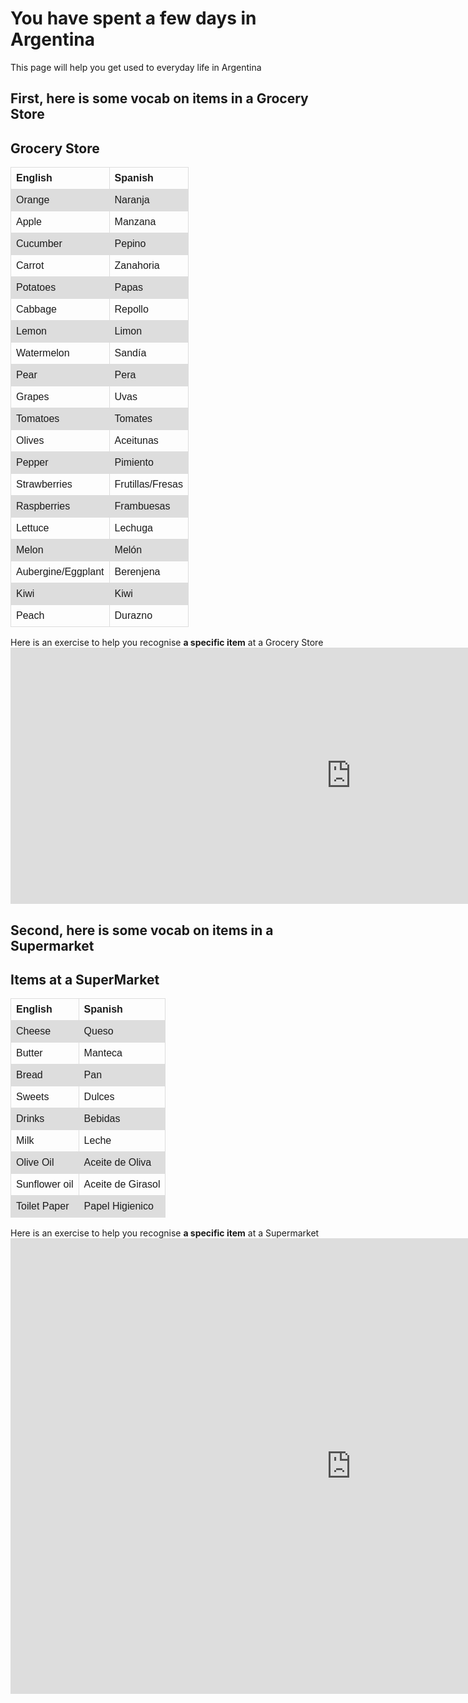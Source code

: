 
<h1>You have spent a few days in Argentina</h1>
<p>This page will help you get used to everyday life in Argentina</p>

<h2>First, here is some vocab on items in a Grocery Store</h2>
<style>
table {
  font-family: arial, sans-serif;
  border-collapse: collapse;
  width: 100%;
}

td, th {
  border: 1px solid #dddddd;
  text-align: left;
  padding: 8px;
}

tr:nth-child(even) {
  background-color: #dddddd;
}
</style>

<h2>Grocery Store</h2>

<table>
  <tr>
    <th>English</th>
    <th>Spanish</th>
  </tr>
  <tr>
    <td>Orange</td>
    <td>Naranja</td>
  </tr>
  <tr>
    <td>Apple</td>
    <td>Manzana</td>
  </tr>
 <tr>
    <td>Cucumber</td>
    <td>Pepino</td>
  </tr>
  <tr>
    <td>Carrot</td>
    <td>Zanahoria</td>
  </tr>
  <tr>
    <td>Potatoes</td>
    <td>Papas</td>
  </tr>
  <tr>
    <td>Cabbage</td>
    <td>Repollo</td>
  </tr>
  <tr>
    <td>Lemon</td>
    <td>Limon</td>
  </tr>
  <tr>
    <td>Watermelon</td>
    <td>Sandía</td>
  </tr>
  <tr>
    <td>Pear</td>
    <td>Pera</td>
  </tr>
  <tr>
    <td>Grapes</td>
    <td>Uvas</td>
  </tr>
  <tr>
    <td>Tomatoes</td>
    <td>Tomates</td>
  </tr>
  <tr>
    <td>Olives</td>
    <td>Aceitunas</td>
  </tr>
  <tr>
    <td>Pepper</td>
    <td>Pimiento</td>
  </tr>
  <tr>
    <td>Strawberries</td>
    <td>Frutillas/Fresas</td>
  </tr>
  <tr>
    <td>Raspberries</td>
    <td>Frambuesas</td>
  </tr>
  <tr>
    <td>Lettuce</td>
    <td>Lechuga</td>
  </tr>
  <tr>
    <td>Melon</td>
    <td>Melón</td>
  </tr>
  <tr>
    <td>Aubergine/Eggplant</td>
    <td>Berenjena</td>
  </tr>
    <tr>
    <td>Kiwi</td>
    <td>Kiwi</td>
  </tr>
  <tr>
    <td>Peach</td>
    <td>Durazno</td>
  </tr>
</table>

<p>Here is an exercise to help you recognise <strong>a specific item</strong> at a Grocery Store
   <iframe src="https://h5p.org/h5p/embed/1240759" width="1090" height="410" frameborder="0" allowfullscreen="allowfullscreen" allow="geolocation *; microphone *; camera *; midi *; encrypted-media *" title="Fruit Selection"></iframe><script src="https://h5p.org/sites/all/modules/h5p/library/js/h5p-resizer.js" charset="UTF-8"></script>

  <h2>Second, here is some vocab on items in a Supermarket</h2>
  
  <style>
table {
  font-family: arial, sans-serif;
  border-collapse: collapse;
  width: 100%;
}

td, th {
  border: 1px solid #dddddd;
  text-align: left;
  padding: 8px;
}

tr:nth-child(even) {
  background-color: #dddddd;
}
</style>

<h2>Items at a SuperMarket</h2>

<table>
  <tr>
    <th>English</th>
    <th>Spanish</th>
  </tr>
<tr>
    <td>Cheese</td>
    <td>Queso</td>
  </tr>
  <tr>
    <td>Butter</td>
    <td>Manteca</td>
  </tr>
  <tr>
    <td>Bread</td>
    <td>Pan</td>
  </tr>
  <tr>
    <td>Sweets</td>
    <td>Dulces</td>
  </tr>
  <tr>
    <td>Drinks</td>
    <td>Bebidas</td>
  </tr>
  <tr>
    <td>Milk</td>
    <td>Leche</td>
  </tr>
 <tr>
    <td>Olive Oil</td>
    <td>Aceite de Oliva</td>
  </tr>
  <tr>
    <td>Sunflower oil</td>
    <td>Aceite de Girasol</td>
  </tr>
  <tr>
    <td>Toilet Paper</td>
    <td>Papel Higienico</td>
  </tr> 
</table>

<p>Here is an exercise to help you recognise <strong>a specific item</strong> at a Supermarket

<iframe src="https://h5p.org/h5p/embed/1240775" width="1090" height="729" frameborder="0" allowfullscreen="allowfullscreen" allow="geolocation *; microphone *; camera *; midi *; encrypted-media *" title="Match the picture with the correct word"></iframe><script src="https://h5p.org/sites/all/modules/h5p/library/js/h5p-resizer.js" charset="UTF-8"></script>
